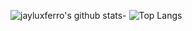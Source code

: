 ![jayluxferro's github stats](https://github-readme-stats.vercel.app/api?username=jayluxferro&show_icons=true&theme=tokyonight)- ![Top Langs](https://github-readme-stats.vercel.app/api/top-langs/?username=jayluxferro&show_icons=true&theme=tokyonight)



